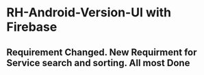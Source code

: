 # RH-Android-Version-UI with Firebase

## Requirement Changed. New Requirment for Service search and sorting. All most Done
